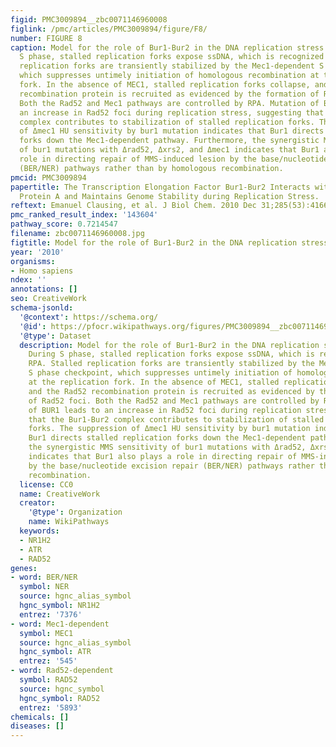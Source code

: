 ```yaml
---
figid: PMC3009894__zbc0071146960008
figlink: /pmc/articles/PMC3009894/figure/F8/
number: FIGURE 8
caption: Model for the role of Bur1-Bur2 in the DNA replication stress response. During
  S phase, stalled replication forks expose ssDNA, which is recognized by RPA. Stalled
  replication forks are transiently stabilized by the Mec1-dependent S phase checkpoint,
  which suppresses untimely initiation of homologous recombination at the replication
  fork. In the absence of MEC1, stalled replication forks collapse, and the Rad52
  recombination protein is recruited as evidenced by the formation of Rad52 foci.
  Both the Rad52 and Mec1 pathways are controlled by RPA. Mutation of BUR1 leads to
  an increase in Rad52 foci during replication stress, suggesting that the Bur1-Bur2
  complex contributes to stabilization of stalled replication forks. The suppression
  of Δmec1 HU sensitivity by bur1 mutation indicates that Bur1 directs stalled replication
  forks down the Mec1-dependent pathway. Furthermore, the synergistic MMS sensitivity
  of bur1 mutations with Δrad52, Δxrs2, and Δmec1 indicates that Bur1 also plays a
  role in directing repair of MMS-induced lesion by the base/nucleotide excision repair
  (BER/NER) pathways rather than by homologous recombination.
pmcid: PMC3009894
papertitle: The Transcription Elongation Factor Bur1-Bur2 Interacts with Replication
  Protein A and Maintains Genome Stability during Replication Stress.
reftext: Emanuel Clausing, et al. J Biol Chem. 2010 Dec 31;285(53):41665-41674.
pmc_ranked_result_index: '143604'
pathway_score: 0.7214547
filename: zbc0071146960008.jpg
figtitle: Model for the role of Bur1-Bur2 in the DNA replication stress response
year: '2010'
organisms:
- Homo sapiens
ndex: ''
annotations: []
seo: CreativeWork
schema-jsonld:
  '@context': https://schema.org/
  '@id': https://pfocr.wikipathways.org/figures/PMC3009894__zbc0071146960008.html
  '@type': Dataset
  description: Model for the role of Bur1-Bur2 in the DNA replication stress response.
    During S phase, stalled replication forks expose ssDNA, which is recognized by
    RPA. Stalled replication forks are transiently stabilized by the Mec1-dependent
    S phase checkpoint, which suppresses untimely initiation of homologous recombination
    at the replication fork. In the absence of MEC1, stalled replication forks collapse,
    and the Rad52 recombination protein is recruited as evidenced by the formation
    of Rad52 foci. Both the Rad52 and Mec1 pathways are controlled by RPA. Mutation
    of BUR1 leads to an increase in Rad52 foci during replication stress, suggesting
    that the Bur1-Bur2 complex contributes to stabilization of stalled replication
    forks. The suppression of Δmec1 HU sensitivity by bur1 mutation indicates that
    Bur1 directs stalled replication forks down the Mec1-dependent pathway. Furthermore,
    the synergistic MMS sensitivity of bur1 mutations with Δrad52, Δxrs2, and Δmec1
    indicates that Bur1 also plays a role in directing repair of MMS-induced lesion
    by the base/nucleotide excision repair (BER/NER) pathways rather than by homologous
    recombination.
  license: CC0
  name: CreativeWork
  creator:
    '@type': Organization
    name: WikiPathways
  keywords:
  - NR1H2
  - ATR
  - RAD52
genes:
- word: BER/NER
  symbol: NER
  source: hgnc_alias_symbol
  hgnc_symbol: NR1H2
  entrez: '7376'
- word: Mec1-dependent
  symbol: MEC1
  source: hgnc_alias_symbol
  hgnc_symbol: ATR
  entrez: '545'
- word: Rad52-dependent
  symbol: RAD52
  source: hgnc_symbol
  hgnc_symbol: RAD52
  entrez: '5893'
chemicals: []
diseases: []
---
```


